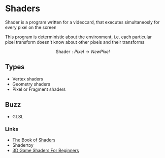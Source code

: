 # Shaders

Shader is a program written for a videocard, that executes simultaneosly for every pixel on the screen

This program is deterministic about the environment, i.e. each particular pixel transform doesn't know about other pixels and their transforms

$$
\text{Shader}:Pixel \to NewPixel
$$

## Types 

- Vertex shaders
- Geometry shaders
- Pixel or Fragment shaders

## Buzz

- GLSL

### Links

- [The Book of Shaders](https://thebookofshaders.com)
- Shadertoy
- [3D Game Shaders For Beginners](https://github.com/lettier/3d-game-shaders-for-beginners)